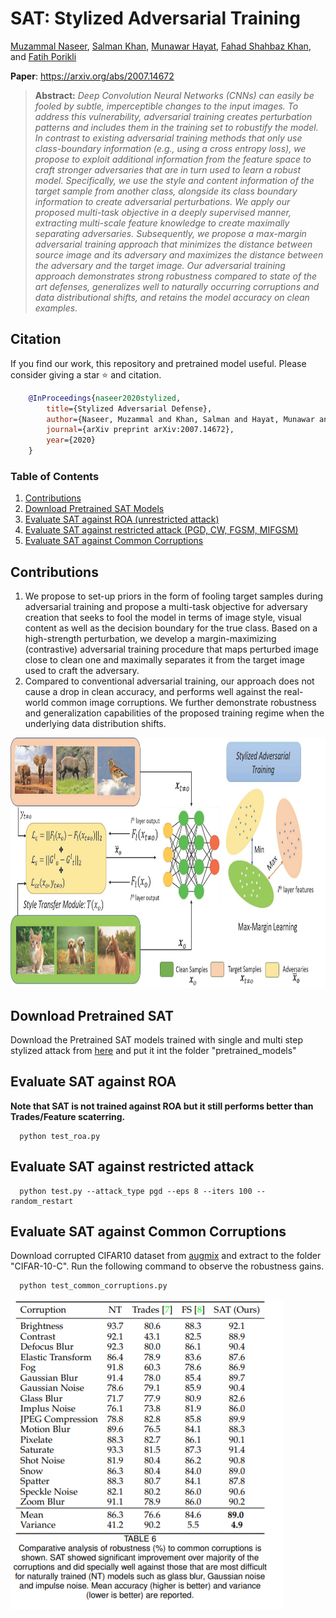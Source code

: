 # SAT: Stylized Adversarial Training

[Muzammal Naseer](https://scholar.google.ch/citations?user=tM9xKA8AAAAJ&hl=en), [Salman Khan](https://scholar.google.com/citations?user=M59O9lkAAAAJ&hl=en), [Munawar Hayat](https://scholar.google.ch/citations?user=Mx8MbWYAAAAJ&hl=en&oi=ao), [Fahad Shahbaz Khan](https://scholar.google.ch/citations?user=zvaeYnUAAAAJ&hl=en&oi=ao), and [Fatih Porikli](https://scholar.google.com/citations?user=VpB8NZ8AAAAJ&hl=en)

**Paper**: https://arxiv.org/abs/2007.14672

> **Abstract:** *Deep Convolution Neural Networks (CNNs) can easily be fooled by subtle, imperceptible changes to the input images. To address this vulnerability, adversarial training creates perturbation patterns and includes them in the training set to robustify the model. In contrast to existing adversarial training methods that only use class-boundary information (e.g., using a cross entropy loss), we propose to exploit additional information from the feature space to craft stronger adversaries that are in turn used to learn a robust model. Specifically, we use the style and content information of the target sample from another class, alongside its class boundary information to create adversarial perturbations. We apply our proposed multi-task objective in a deeply supervised manner, extracting multi-scale feature knowledge to create maximally separating adversaries. Subsequently, we propose a max-margin adversarial training approach that minimizes the distance between source image and its adversary and maximizes the distance between the adversary and the target image. Our adversarial training approach demonstrates strong robustness compared to state of the art defenses, generalizes well to naturally occurring corruptions and data distributional shifts, and retains the model accuracy on clean examples.*
> 

## Citation
If you find our work, this repository and pretrained model useful. Please consider giving a star :star: and citation.

```bibtex
    @InProceedings{naseer2020stylized,
        title={Stylized Adversarial Defense},
        author={Naseer, Muzammal and Khan, Salman and Hayat, Munawar and Khan, Fahad Shahbaz and Porikli, Fatih},
        journal={arXiv preprint arXiv:2007.14672},
        year={2020}
    }
```


### Table of Contents  
1) [Contributions](#Contributions) 
2) [Download Pretrained SAT Models](#Download-Pretrained-SAT)
3) [Evaluate SAT against ROA (unrestricted attack)](#Evaluate-SAT-against-ROA)
4) [Evaluate SAT against restricted attack (PGD, CW, FGSM, MIFGSM)](#Evaluate-SAT-against-restricted-attack) 
5) [Evaluate SAT against Common Corruptions](#Evaluate-SAT-against-Common-Corruptions)

## Contributions
1. We propose to set-up priors in the form of fooling target samples during adversarial training and propose a multi-task objective for adversary creation that seeks to fool the model in terms of image style, visual content as well as the decision boundary for the true class.  Based on a high-strength perturbation, we develop a margin-maximizing (contrastive) adversarial training procedure that maps perturbed image close to clean one and maximally separates it from the target image used to craft the adversary. 
2. Compared to conventional adversarial training, our approach does not cause a drop in clean accuracy, and performs well against the real-world common image corruptions. We further demonstrate robustness and generalization capabilities of the proposed training regime when the underlying data distribution shifts.


<p align="center">
     <img src="https://github.com/Muzammal-Naseer/SAT/blob/master/assests/method_fig.jpg" width="800" height="400"> 
</p>

## Download Pretrained SAT

Download the Pretrained SAT models trained with single and multi step stylized attack from [here](https://drive.google.com/file/d/1wbCaKW0S8aK0BC0knpnxE_A9YfYQFW91/view?usp=sharing) and put it int the folder "pretrained_models"

## Evaluate SAT against ROA

**Note that SAT is not trained against ROA but it still performs better than Trades/Feature scaterring.**

```
  python test_roa.py 
```


## Evaluate SAT against restricted attack
```
  python test.py --attack_type pgd --eps 8 --iters 100 --random_restart
```

## Evaluate SAT against Common Corruptions
Download corrupted CIFAR10 dataset from [augmix](https://github.com/google-research/augmix) and extract to the folder "CIFAR-10-C". Run the following command to observe the robustness gains.

```
  python test_common_corruptions.py 
```
![Results](/assests/robustness_against_common_corruptions.png)
